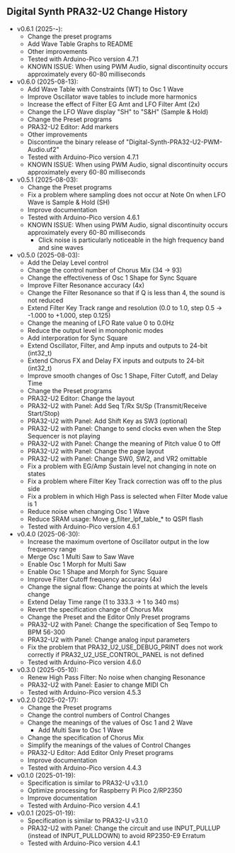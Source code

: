 ## Digital Synth PRA32-U2 Change History

- v0.6.1 (2025-**-**):
    - Change the preset programs
    - Add Wave Table Graphs to README
    - Other improvements
    - Tested with Arduino-Pico version 4.7.1
    - KNOWN ISSUE: When using PWM Audio, signal discontinuity occurs approximately every 60-80 milliseconds
- v0.6.0 (2025-08-13):
    - Add Wave Table with Constraints (WT) to Osc 1 Wave
    - Improve Oscillator wave tables to include more harmonics
    - Increase the effect of Filter EG Amt and LFO Filter Amt (2x)
    - Change the LFO Wave display "SH" to "S&H" (Sample & Hold)
    - Change the Preset programs
    - PRA32-U2 Editor: Add markers
    - Other improvements
    - Discontinue the binary release of "Digital-Synth-PRA32-U2-PWM-Audio.uf2"
    - Tested with Arduino-Pico version 4.7.1
    - KNOWN ISSUE: When using PWM Audio, signal discontinuity occurs approximately every 60-80 milliseconds
- v0.5.1 (2025-08-03):
    - Change the Preset programs
    - Fix a problem where sampling does not occur at Note On when LFO Wave is Sample & Hold (SH)
    - Improve documentation
    - Tested with Arduino-Pico version 4.6.1
    - KNOWN ISSUE: When using PWM Audio, signal discontinuity occurs approximately every 60-80 milliseconds
        - Click noise is particularly noticeable in the high frequency band and sine waves
- v0.5.0 (2025-08-03):
    - Add the Delay Level control
    - Change the control number of Chorus Mix (34 -> 93)
    - Change the effectiveness of Osc 1 Shape for Sync Square
    - Improve Filter Resonance accuracy (4x)
    - Change the Filter Resonance so that if Q is less than 4, the sound is not reduced
    - Extend Filter Key Track range and resolution (0.0 to 1.0, step 0.5 -> -1.000 to +1.000, step 0.125)
    - Change the meaning of LFO Rate value 0 to 0.0Hz
    - Reduce the output level in monophonic modes
    - Add interporation for Sync Square
    - Extend Oscillator, Filter, and Amp inputs and outputs to 24-bit (int32_t)
    - Extend Chorus FX and Delay FX inputs and outputs to 24-bit (int32_t)
    - Improve smooth changes of Osc 1 Shape, Filter Cutoff, and Delay Time
    - Change the Preset programs
    - PRA32-U2 Editor: Change the layout
    - PRA32-U2 with Panel: Add Seq T/Rx St/Sp (Transmit/Receive Start/Stop)
    - PRA32-U2 with Panel: Add Shift Key as SW3 (optional)
    - PRA32-U2 with Panel: Change to send clocks even when the Step Sequencer is not playing
    - PRA32-U2 with Panel: Change the meaning of Pitch value 0 to Off
    - PRA32-U2 with Panel: Change the page layout
    - PRA32-U2 with Panel: Change SW0, SW2, and VR2 omittable
    - Fix a problem with EG/Amp Sustain level not changing in note on states
    - Fix a problem where Filter Key Track correction was off to the plus side
    - Fix a problem in which High Pass is selected when Filter Mode value is 1
    - Reduce noise when changing Osc 1 Wave
    - Reduce SRAM usage: Move g_filter_lpf_table_* to QSPI flash
    - Tested with Arduino-Pico version 4.6.1
- v0.4.0 (2025-06-30):
    - Increase the maximum overtone of Oscillator output in the low frequency range
    - Merge Osc 1 Multi Saw to Saw Wave
    - Enable Osc 1 Morph for Multi Saw
    - Enable Osc 1 Shape and Morph for Sync Square
    - Improve Filter Cutoff frequency accuracy (4x)
    - Change the signal flow: Change the points at which the levels change
    - Extend Delay Time range (1 to 333.3 -> 1 to 340 ms)
    - Revert the specification change of Chorus Mix
    - Change the Preset and the Editor Only Preset programs
    - PRA32-U2 with Panel: Change the specification of Seq Tempo to BPM 56-300
    - PRA32-U2 with Panel: Change analog input parameters
    - Fix the problem that PRA32_U2_USE_DEBUG_PRINT does not work correctly  if PRA32_U2_USE_CONTROL_PANEL is not defined
    - Tested with Arduino-Pico version 4.6.0
- v0.3.0 (2025-05-10):
    - Renew High Pass Filter: No noise when changing Resonance
    - PRA32-U2 with Panel: Easier to change MIDI Ch
    - Tested with Arduino-Pico version 4.5.3
- v0.2.0 (2025-02-17):
    - Change the Preset programs
    - Change the control numbers of Control Changes
    - Change the meanings of the values of Osc 1 and 2 Wave
        - Add Multi Saw to Osc 1 Wave
    - Change the specification of Chorus Mix
    - Simplify the meanings of the values of Control Changes
    - PRA32-U Editor: Add Editor Only Preset programs
    - Improve documentation
    - Tested with Arduino-Pico version 4.4.3
- v0.1.0 (2025-01-19):
    - Specification is similar to PRA32-U v3.1.0
    - Optimize processing for Raspberry Pi Pico 2/RP2350
    - Improve documentation
    - Tested with Arduino-Pico version 4.4.1
- v0.0.1 (2025-01-19):
    - Specification is similar to PRA32-U v3.1.0
    - PRA32-U2 with Panel: Change the circuit and use INPUT_PULLUP (instead of INPUT_PULLDOWN) to avoid RP2350-E9 Erratum
    - Tested with Arduino-Pico version 4.4.1
